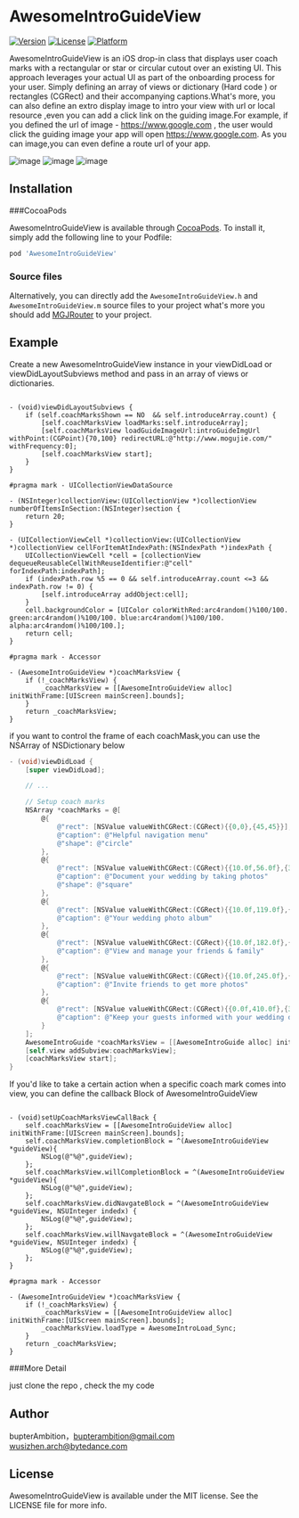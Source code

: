 # AwesomeIntroGuideView

[![Version](https://img.shields.io/cocoapods/v/AwesomeIntroGuideView.svg?style=flat)](http://cocoapods.org/pods/AwesomeIntroGuideView)
[![License](https://img.shields.io/cocoapods/l/AwesomeIntroGuideView.svg?style=flat)](http://cocoapods.org/pods/AwesomeIntroGuideView)
[![Platform](https://img.shields.io/cocoapods/p/AwesomeIntroGuideView.svg?style=flat)](http://cocoapods.org/pods/AwesomeIntroGuideView)

AwesomeIntroGuideView is an iOS drop-in class that displays user coach marks with a rectangular or star or circular cutout over an existing UI. This approach leverages your actual UI as part of the onboarding process for your user. Simply defining an array of views or dictionary (Hard code ) or rectangles (CGRect) and their accompanying captions.What's more, you can also define an extro display image to intro your view with url or local resource ,even you can add a click link on the guiding image.For example, if you defined the url of image - https://www.google.com , the user would click the guiding image your app will open https://www.google.com. As you can image,you can even define a route url of your app.

![image](https://github.com/Bupterambition/AwesomeIntroguideView/blob/master/AwesomeIntroGuideViewDemo/AwesomeIntroGuideView/star.gif)
![image](https://github.com/Bupterambition/AwesomeIntroguideView/blob/master/AwesomeIntroGuideViewDemo/AwesomeIntroGuideView/Rect.gif)
![image](https://github.com/Bupterambition/AwesomeIntroguideView/blob/master/AwesomeIntroGuideViewDemo/AwesomeIntroGuideView/circular.gif)


## Installation

###CocoaPods

AwesomeIntroGuideView is available through [CocoaPods](http://cocoapods.org). To install
it, simply add the following line to your Podfile:

```ruby
pod 'AwesomeIntroGuideView'
```
### Source files

Alternatively, you can directly add the `AwesomeIntroGuideView.h` and `AwesomeIntroGuideView.m` source files to your project what's more you should add [MGJRouter](https://github.com/mogujie/MGJRouter) to your project.


## Example

Create a new AwesomeIntroGuideView instance in your viewDidLoad or viewDidLayoutSubviews method and pass in an array of views or dictionaries.

```objc

- (void)viewDidLayoutSubviews {
    if (self.coachMarksShown == NO  && self.introduceArray.count) {
        [self.coachMarksView loadMarks:self.introduceArray];
        [self.coachMarksView loadGuideImageUrl:introGuideImgUrl withPoint:(CGPoint){70,100} redirectURL:@"http://www.mogujie.com/" withFrequency:0];
        [self.coachMarksView start];
    }
}

#pragma mark - UICollectionViewDataSource

- (NSInteger)collectionView:(UICollectionView *)collectionView numberOfItemsInSection:(NSInteger)section {
    return 20;
}

- (UICollectionViewCell *)collectionView:(UICollectionView *)collectionView cellForItemAtIndexPath:(NSIndexPath *)indexPath {
    UICollectionViewCell *cell = [collectionView dequeueReusableCellWithReuseIdentifier:@"cell" forIndexPath:indexPath];
    if (indexPath.row %5 == 0 && self.introduceArray.count <=3 && indexPath.row != 0) {
        [self.introduceArray addObject:cell];
    }
    cell.backgroundColor = [UIColor colorWithRed:arc4random()%100/100. green:arc4random()%100/100. blue:arc4random()%100/100. alpha:arc4random()%100/100.];
    return cell;
}

#pragma mark - Accessor

- (AwesomeIntroGuideView *)coachMarksView {
    if (!_coachMarksView) {
        _coachMarksView = [[AwesomeIntroGuideView alloc] initWithFrame:[UIScreen mainScreen].bounds];
    }
    return _coachMarksView;
}

```


if you want to control the frame of each coachMask,you can use the NSArray of NSDictionary below 

```objective-c
- (void)viewDidLoad {
	[super viewDidLoad];

	// ...

	// Setup coach marks
	NSArray *coachMarks = @[
		@{
			@"rect": [NSValue valueWithCGRect:(CGRect){{0,0},{45,45}}],
			@"caption": @"Helpful navigation menu"
			@"shape": @"circle"
		},
		@{
			@"rect": [NSValue valueWithCGRect:(CGRect){{10.0f,56.0f},{300.0f,56.0f}}],
			@"caption": @"Document your wedding by taking photos"
			@"shape": @"square"
		},
		@{
			@"rect": [NSValue valueWithCGRect:(CGRect){{10.0f,119.0f},{300.0f,56.0f}}],
			@"caption": @"Your wedding photo album"
		},
		@{
			@"rect": [NSValue valueWithCGRect:(CGRect){{10.0f,182.0f},{300.0f,56.0f}}],
			@"caption": @"View and manage your friends & family"
		},
		@{
			@"rect": [NSValue valueWithCGRect:(CGRect){{10.0f,245.0f},{300.0f,56.0f}}],
			@"caption": @"Invite friends to get more photos"
		},
		@{
			@"rect": [NSValue valueWithCGRect:(CGRect){{0.0f,410.0f},{320.0f,50.0f}}],
			@"caption": @"Keep your guests informed with your wedding details"
		}
	];
	AwesomeIntroGuide *coachMarksView = [[AwesomeIntroGuide alloc] initWithFrame:self.view.bounds coachMarks:coachMarks];
	[self.view addSubview:coachMarksView];
	[coachMarksView start];
}
```
If you'd like to take a certain action when a specific coach mark comes into view, you can define the callback Block of AwesomeIntroGuideView

```objc

- (void)setUpCoachMarksViewCallBack {
    self.coachMarksView = [[AwesomeIntroGuideView alloc] initWithFrame:[UIScreen mainScreen].bounds];
    self.coachMarksView.completionBlock = ^(AwesomeIntroGuideView *guideView){
        NSLog(@"%@",guideView);
    };
    self.coachMarksView.willCompletionBlock = ^(AwesomeIntroGuideView *guideView){
        NSLog(@"%@",guideView);
    };
    self.coachMarksView.didNavgateBlock = ^(AwesomeIntroGuideView *guideView, NSUInteger indedx) {
        NSLog(@"%@",guideView);
    };
    self.coachMarksView.willNavgateBlock = ^(AwesomeIntroGuideView *guideView, NSUInteger indedx) {
        NSLog(@"%@",guideView);
    };
}

#pragma mark - Accessor

- (AwesomeIntroGuideView *)coachMarksView {
    if (!_coachMarksView) {
        _coachMarksView = [[AwesomeIntroGuideView alloc] initWithFrame:[UIScreen mainScreen].bounds];
        _coachMarksView.loadType = AwesomeIntroLoad_Sync;
    }
    return _coachMarksView;
}

```

###More Detail

just clone the repo , check the my code

## Author

bupterAmbition，bupterambition@gmail.com
wusizhen.arch@bytedance.com

## License

AwesomeIntroGuideView is available under the MIT license. See the LICENSE file for more info.


